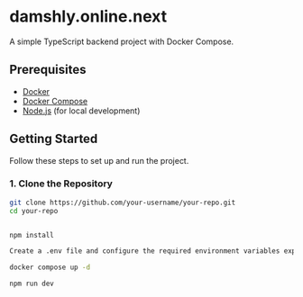 # damshly.online.next

A simple TypeScript backend project with Docker Compose.

## Prerequisites

- [Docker](https://www.docker.com/)
- [Docker Compose](https://docs.docker.com/compose/)
- [Node.js](https://nodejs.org/) (for local development)

## Getting Started

Follow these steps to set up and run the project.

### 1. Clone the Repository

```sh
git clone https://github.com/your-username/your-repo.git
cd your-repo


npm install

Create a .env file and configure the required environment variables explaned in .env.exaple

docker compose up -d

npm run dev

